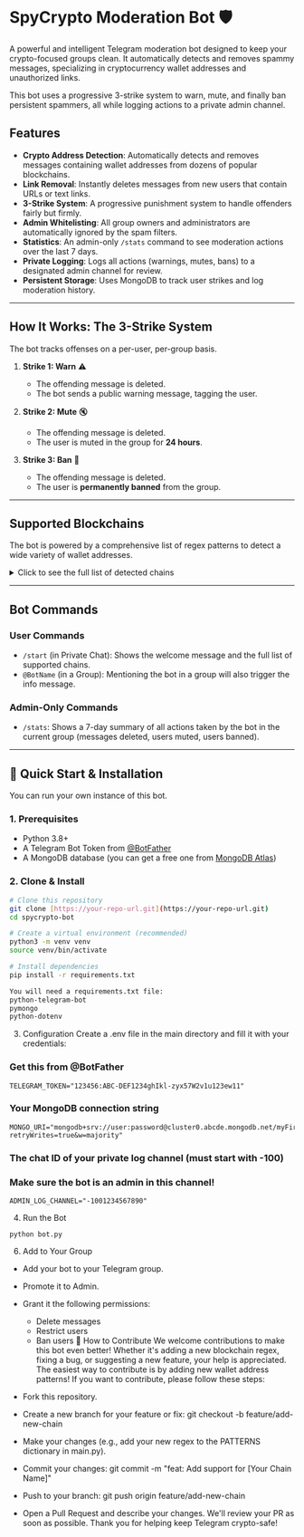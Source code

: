# SpyCrypto Moderation Bot 🛡️

A powerful and intelligent Telegram moderation bot designed to keep your crypto-focused groups clean. It automatically detects and removes spammy messages, specializing in cryptocurrency wallet addresses and unauthorized links.

This bot uses a progressive 3-strike system to warn, mute, and finally ban persistent spammers, all while logging actions to a private admin channel.

## Features

* **Crypto Address Detection**: Automatically detects and removes messages containing wallet addresses from dozens of popular blockchains.
* **Link Removal**: Instantly deletes messages from new users that contain URLs or text links.
* **3-Strike System**: A progressive punishment system to handle offenders fairly but firmly.
* **Admin Whitelisting**: All group owners and administrators are automatically ignored by the spam filters.
* **Statistics**: An admin-only `/stats` command to see moderation actions over the last 7 days.
* **Private Logging**: Logs all actions (warnings, mutes, bans) to a designated admin channel for review.
* **Persistent Storage**: Uses MongoDB to track user strikes and log moderation history.

---

## How It Works: The 3-Strike System

The bot tracks offenses on a per-user, per-group basis.

1.  **Strike 1: Warn** ⚠️
    * The offending message is deleted.
    * The bot sends a public warning message, tagging the user.

2.  **Strike 2: Mute** 🔇
    * The offending message is deleted.
    * The user is muted in the group for **24 hours**.

3.  **Strike 3: Ban** 🚫
    * The offending message is deleted.
    * The user is **permanently banned** from the group.

---

## Supported Blockchains

The bot is powered by a comprehensive list of regex patterns to detect a wide variety of wallet addresses.

<details>
  <summary>Click to see the full list of detected chains</summary>
  
  * Algorand (ALGO)
  * Avalanche (AVAX X-Chain)
  * BNB Beacon Chain
  * Bitcoin (BTC)
  * Bitcoin Cash (BCH)
  * Cardano (ADA)
  * Cosmos (ATOM)
  * Dash (DASH)
  * Dogecoin (DOGE)
  * Ethereum (EVM chains)
  * Litecoin (LTC)
  * Monero (XMR)
  * NEAR Protocol
  * Polkadot (DOT)
  * Ripple (XRP)
  * Solana (SOL)
  * Stellar (XLM)
  * TRON (TRX)
  * Tezos (XTZ)
  * The Open Network (TON)
  * Zcash (ZEC)

</details>

---

## Bot Commands

### User Commands
* `/start` (in Private Chat): Shows the welcome message and the full list of supported chains.
* `@BotName` (in a Group): Mentioning the bot in a group will also trigger the info message.

### Admin-Only Commands
* `/stats`: Shows a 7-day summary of all actions taken by the bot in the current group (messages deleted, users muted, users banned).

---

## 🚀 Quick Start & Installation

You can run your own instance of this bot.

### 1. Prerequisites
* Python 3.8+
* A Telegram Bot Token from [@BotFather](https://t.me/BotFather)
* A MongoDB database (you can get a free one from [MongoDB Atlas](https://www.mongodb.com/cloud/atlas))

### 2. Clone & Install
```bash
# Clone this repository
git clone [https://your-repo-url.git](https://your-repo-url.git)
cd spycrypto-bot

# Create a virtual environment (recommended)
python3 -m venv venv
source venv/bin/activate

# Install dependencies
pip install -r requirements.txt

You will need a requirements.txt file:
python-telegram-bot
pymongo
python-dotenv
```
3. Configuration
Create a .env file in the main directory and fill it with your credentials:
### Get this from @BotFather
```
TELEGRAM_TOKEN="123456:ABC-DEF1234ghIkl-zyx57W2v1u123ew11"
```
### Your MongoDB connection string
```
MONGO_URI="mongodb+srv://user:password@cluster0.abcde.mongodb.net/myFirstDatabase?retryWrites=true&w=majority"
```
### The chat ID of your private log channel (must start with -100)
### Make sure the bot is an admin in this channel!
```
ADMIN_LOG_CHANNEL="-1001234567890"
```
4. Run the Bot
```
python bot.py
```
6. Add to Your Group
 * Add your bot to your Telegram group.
 * Promote it to Admin.
 * Grant it the following permissions:
   * Delete messages
   * Restrict users
   * Ban users
🤝 How to Contribute
We welcome contributions to make this bot even better! Whether it's adding a new blockchain regex, fixing a bug, or suggesting a new feature, your help is appreciated.
The easiest way to contribute is by adding new wallet address patterns!
If you want to contribute, please follow these steps:
 * Fork this repository.
 * Create a new branch for your feature or fix:
   git checkout -b feature/add-new-chain

 * Make your changes (e.g., add your new regex to the PATTERNS dictionary in main.py).
 * Commit your changes:
   git commit -m "feat: Add support for [Your Chain Name]"

 * Push to your branch:
   git push origin feature/add-new-chain

 * Open a Pull Request and describe your changes.
We'll review your PR as soon as possible. Thank you for helping keep Telegram crypto-safe!
